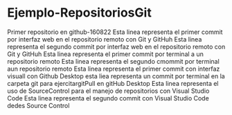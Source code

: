 # Ejemplo-RepositoriosGit
Primer repositorio en github-160822
Esta linea representa el primer commit por interfaz web en el repositorio remoto con Git y GitHuh
Esta linea representa el segundo commit por interfaz web en el repositorio remoto con Git y GitHuh
Esta linea representa el primer commit por terminal a un  repositorio remoto 
Esta linea representa el segundo cmommit por terminal aun repositorio remoto
Esta linea representa el primer commit con interfaz visuall con Github Desktop
esta liea representa un commit por terminal en la carpeta git para ejercitargitPull en gitHub Desktop 
Esta linea representa el uso de SourceControl para el manejo de repositorios con Visual Studio Code
Esta linea representa el segundo commit con Visual Studio Code dedes Source Control